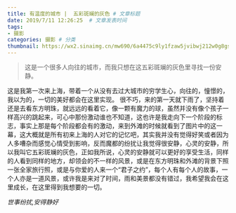 ```yaml
---
title: 有温度的城市 |  五彩斑斓的灰色 # 文章标题  
date: 2019/7/11 12:26:25  # 文章发表时间
tags:
- 摄影
categories: 摄影 # 分类
thumbnail: https://wx2.sinaimg.cn/mw690/6a4475c9ly1fzaw5jvibwj212w0g8gsu.jpg # 略缩图
---
```

> 这是一个很多人向往的城市，而我只想在这五彩斑斓的灰色里寻找一份安静。

这是我第一次来上海，带着一个从没有去过大城市的穷学生心，向往的，憧憬的，我以为的，一切的美好都会在这里实现。
很不巧，来的第一天就下雨了，坚持着还是去看东方明珠，就远远的看着它，像一颗有魔力的球，虽然并没有像个孩子一样高兴的跳起来，可心中那份激动谁也不知道，这也许是我走向下一个阶段的标志，事实上那是每个阶段都会有的激动，来到外滩的时候就看到了图片中的这一幕，这大概就是所有初来上海的人对它的记忆吧，其实我并没有觉得好笑或者因为人多嘈杂而感觉心情受到影响，反而魔都的纷扰让我觉得很安静，心灵的安静，所以我叫它五彩斑斓的灰色，正如我所说，心灵的安静就可以更好的享受生活，同样的人看到同样的地方，却领会的不一样的风景，或是在东方明珠和外滩的背景下照一张全家旅行照，或是与你爱的人来一个“君子之约”，每个人有每个人的故事，一个人亦是一道风景，或许我是来对了时间，雨和美景都没有错过，我希望我会在这里成长，在这里得到我想要的一切。

*世事纷扰,安得静好*
